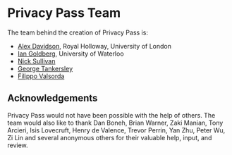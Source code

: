 # Privacy Pass Team

The team behind the creation of Privacy Pass is:

- [Alex Davidson](https://github.com/alxdavids), Royal Holloway, University of London
- [Ian Goldberg](https://cs.uwaterloo.ca/~iang/), University of Waterloo
- [Nick Sullivan](https://github.com/grittygrease)
- [George Tankersley](https://github.com/gtank) 
- [Filippo Valsorda](https://github.com/filosottile) 

## Acknowledgements

Privacy Pass would not have been possible with the help of others. The team would also like to thank Dan Boneh, Brian Warner, Zaki Manian, Tony Arcieri, Isis Lovecruft, Henry de Valence, Trevor Perrin, Yan Zhu, Peter Wu, Zi Lin and several anonymous others for their valuable help, input, and review. 